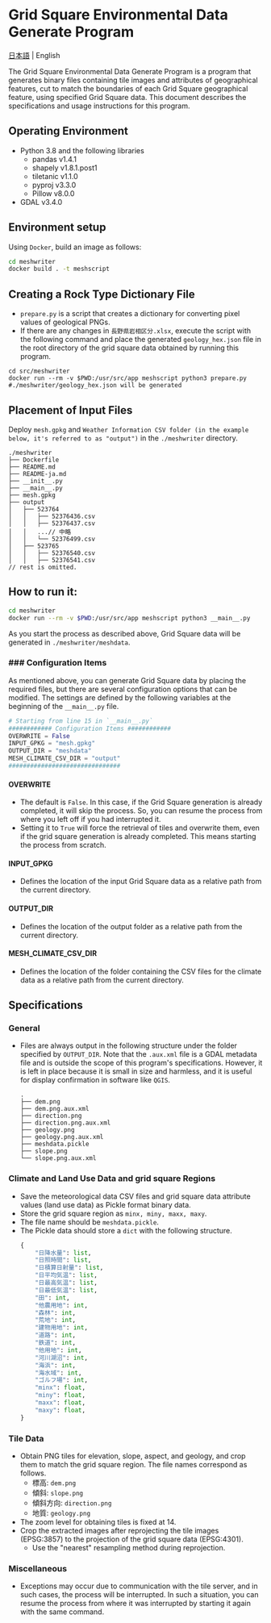 # Grid Square Environmental Data Generate Program

[日本語](./README-ja.md) | English

The Grid Square Environmental Data Generate Program is a program that generates binary files containing tile images and attributes of geographical features, cut to match the boundaries of each Grid Square geographical feature, using specified Grid Square data. This document describes the specifications and usage instructions for this program.

## Operating Environment

- Python 3.8 and the following libraries
    - pandas v1.4.1
    - shapely v1.8.1.post1
    - tiletanic v1.1.0
    - pyproj v3.3.0
    - Pillow v8.0.0
- GDAL v3.4.0

## Environment setup

Using `Docker`, build an image as follows:

```sh
cd meshwriter
docker build . -t meshscript
```

## Creating a Rock Type Dictionary File

- `prepare.py` is a script that creates a dictionary for converting pixel values of geological PNGs.
- If there are any changes in `長野県岩相区分.xlsx`, execute the script with the following command and place the generated `geology_hex.json` file in the root directory of the grid square data obtained by running this program.

```shell
cd src/meshwriter
docker run --rm -v $PWD:/usr/src/app meshscript python3 prepare.py
#./meshwriter/geology_hex.json will be generated
```


## Placement of Input Files

Deploy `mesh.gpkg` and `Weather Information CSV folder (in the example below, it's referred to as "output")` in the `./meshwriter` directory.

```
./meshwriter
├── Dockerfile
├── README.md
├── README-ja.md
├── __init__.py
├── __main__.py
├── mesh.gpkg
├── output
│   ├── 523764
│   │   ├── 52376436.csv
│   │   ├── 52376437.csv
│   │   ...// 中略
│   │   └── 52376499.csv
│   ├── 523765
│   │   ├── 52376540.csv
│   │   ├── 52376541.csv
// rest is omitted.
```


## How to run it:

```sh
cd meshwriter
docker run --rm -v $PWD:/usr/src/app meshscript python3 __main__.py
```

As you start the process as described above, Grid Square data will be generated in `./meshwriter/meshdata`.

### ### Configuration Items

As mentioned above, you can generate Grid Square data by placing the required files, but there are several configuration options that can be modified. The settings are defined by the following variables at the beginning of the `__main__.py` file.

```python
# Starting from line 15 in `__main__.py`
############ Configuration Items ############
OVERWRITE = False
INPUT_GPKG = "mesh.gpkg"
OUTPUT_DIR = "meshdata"
MESH_CLIMATE_CSV_DIR = "output"
###############################
```

#### OVERWRITE

- The default is `False`. In this case, if the Grid Square generation is already completed, it will skip the process. So, you can resume the process from where you left off if you had interrupted it.
- Setting it to `True` will force the retrieval of tiles and overwrite them, even if the grid square generation is already completed. This means starting the process from scratch.

#### INPUT_GPKG

- Defines the location of the input Grid Square data as a relative path from the current directory.

#### OUTPUT_DIR

- Defines the location of the output folder as a relative path from the current directory.

#### MESH_CLIMATE_CSV_DIR

- Defines the location of the folder containing the CSV files for the climate data as a relative path from the current directory.

## Specifications

### General

- Files are always output in the following structure under the folder specified by `OUTPUT_DIR`. Note that the `.aux.xml` file is a GDAL metadata file and is outside the scope of this program's specifications. However, it is left in place because it is small in size and harmless, and it is useful for display confirmation in software like `QGIS`.

    ```
    .
    ├── dem.png
    ├── dem.png.aux.xml
    ├── direction.png
    ├── direction.png.aux.xml
    ├── geology.png
    ├── geology.png.aux.xml
    ├── meshdata.pickle
    ├── slope.png
    └── slope.png.aux.xml
    ```

### Climate and Land Use Data and grid square Regions

- Save the meteorological data CSV files and grid square data attribute values (land use data) as Pickle format binary data.
- Store the grid square region as `minx, miny, maxx, maxy`.
- The file name should be `meshdata.pickle`.
- The Pickle data should store a `dict` with the following structure.
    ```python
    {
        "日降水量": list,
        "日照時間": list,
        "日積算日射量": list,
        "日平均気温": list,
        "日最高気温": list,
        "日最低気温": list,
        "田": int,
        "他農用地": int,
        "森林": int,
        "荒地": int,
        "建物用地": int,
        "道路": int,
        "鉄道": int,
        "他用地": int,
        "河川湖沼": int,
        "海浜": int,
        "海水域": int,
        "ゴルフ場": int,
        "minx": float,
        "miny": float,
        "maxx": float,
        "maxy": float,
    }
    ```


### Tile Data

- Obtain PNG tiles for elevation, slope, aspect, and geology, and crop them to match the grid square region. The file names correspond as follows.
    - 標高: `dem.png`
    - 傾斜: `slope.png`
    - 傾斜方向: `direction.png`
    - 地質: `geology.png`
- The zoom level for obtaining tiles is fixed at 14.
- Crop the extracted images after reprojecting the tile images (EPSG:3857) to the projection of the grid square data (EPSG:4301).
    - Use the "nearest" resampling method during reprojection.

### Miscellaneous

- Exceptions may occur due to communication with the tile server, and in such cases, the process will be interrupted. In such a situation, you can resume the process from where it was interrupted by starting it again with the same command.
